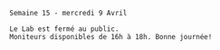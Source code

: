     Semaine 15 - mercredi 9 Avril
    
    Le Lab est fermé au public. 
    Moniteurs disponibles de 16h à 18h. Bonne journée!
   